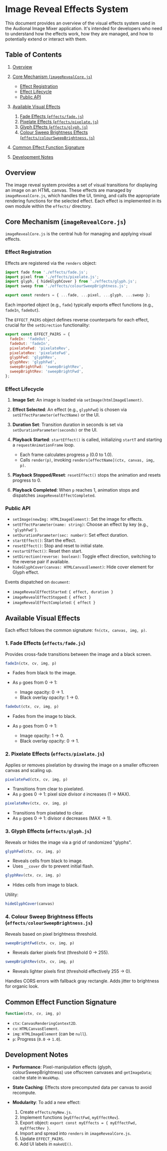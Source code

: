 # Image Reveal Effects System

This document provides an overview of the visual effects system used in the Audional Image Mixer application. It's intended for developers who need to understand how the effects work, how they are managed, and how to potentially extend or interact with them.

## Table of Contents

1. [Overview](#overview)
2. [Core Mechanism (`imageRevealCore.js`)](#core-mechanism-imagerevealcorejs)

   * [Effect Registration](#effect-registration)
   * [Effect Lifecycle](#effect-lifecycle)
   * [Public API](#public-api)
3. [Available Visual Effects](#available-visual-effects)

   1. [Fade Effects (`effects/fade.js`)](#1-fade-effects-effectsfadejs)
   2. [Pixelate Effects (`effects/pixelate.js`)](#2-pixelate-effects-effectspixelatejs)
   3. [Glyph Effects (`effects/glyph.js`)](#3-glyph-effects-effectsglyphjs)
   4. [Colour Sweep Brightness Effects (`effects/colourSweepBrightness.js`)](#4-colour-sweep-brightness-effects-effectscoloursweepbrightnessjs)
4. [Common Effect Function Signature](#common-effect-function-signature)
5. [Development Notes](#development-notes)

## Overview

The image reveal system provides a set of visual transitions for displaying an image on an HTML canvas. These effects are managed by `imageRevealCore.js`, which handles the UI, timing, and calls the appropriate rendering functions for the selected effect. Each effect is implemented in its own module within the `effects/` directory.

## Core Mechanism (`imageRevealCore.js`)

`imageRevealCore.js` is the central hub for managing and applying visual effects.

### Effect Registration

Effects are registered via the `renders` object:

```javascript
import fade from './effects/fade.js';
import pixel from './effects/pixelate.js';
import glyph, { hideGlyphCover } from './effects/glyph.js';
import sweep from './effects/colourSweepBrightness.js';

export const renders = { ...fade, ...pixel, ...glyph, ...sweep };
```

Each imported object (e.g., `fade`) typically exports effect functions (e.g., `fadeIn`, `fadeOut`).

The `EFFECT_PAIRS` object defines reverse counterparts for each effect, crucial for the `setDirection` functionality:

```javascript
export const EFFECT_PAIRS = {
  fadeIn: 'fadeOut',
  fadeOut: 'fadeIn',
  pixelateFwd: 'pixelateRev',
  pixelateRev: 'pixelateFwd',
  glyphFwd: 'glyphRev',
  glyphRev: 'glyphFwd',
  sweepBrightFwd: 'sweepBrightRev',
  sweepBrightRev: 'sweepBrightFwd',
};
```

### Effect Lifecycle

1. **Image Set**: An image is loaded via `setImage(htmlImageElement)`.
2. **Effect Selected**: An effect (e.g., `glyphFwd`) is chosen via `setEffectParameter(effectName)` or the UI.
3. **Duration Set**: Transition duration in seconds is set via `setDurationParameter(seconds)` or the UI.
4. **Playback Started**: `startEffect()` is called, initializing `startT` and starting a `requestAnimationFrame` loop.

   * Each frame calculates progress `p` (0.0 to 1.0).
   * Calls `render(p)`, invoking `renders[effectName](ctx, canvas, img, p)`.
5. **Playback Stopped/Reset**: `resetEffect()` stops the animation and resets progress to 0.
6. **Playback Completed**: When `p` reaches 1, animation stops and dispatches `imageRevealEffectCompleted`.

### Public API

* `setImage(newImg: HTMLImageElement)`: Set the image for effects.
* `setEffectParameter(name: string)`: Choose an effect by key (e.g., `'glyphFwd'`).
* `setDurationParameter(sec: number)`: Set effect duration.
* `startEffect()`: Start the effect.
* `resetEffect()`: Stop and reset to initial state.
* `restartEffect()`: Reset then start.
* `setDirection(reverse: boolean)`: Toggle effect direction, switching to the reverse pair if available.
* `hideGlyphCover(canvas: HTMLCanvasElement)`: Hide cover element for Glyph effect.

Events dispatched on `document`:

* `imageRevealEffectStarted`: `{ effect, duration }`
* `imageRevealEffectStopped`: `{ effect }`
* `imageRevealEffectCompleted`: `{ effect }`

## Available Visual Effects

Each effect follows the common signature: `fn(ctx, canvas, img, p)`.

### 1. Fade Effects (`effects/fade.js`)

Provides cross-fade transitions between the image and a black screen.

```javascript
fadeIn(ctx, cv, img, p)
```

* Fades from black to the image.
* As `p` goes from 0 → 1:

  * Image opacity: 0 → 1.
  * Black overlay opacity: 1 → 0.

```javascript
fadeOut(ctx, cv, img, p)
```

* Fades from the image to black.
* As `p` goes from 0 → 1:

  * Image opacity: 1 → 0.
  * Black overlay opacity: 0 → 1.

### 2. Pixelate Effects (`effects/pixelate.js`)

Applies or removes pixelation by drawing the image on a smaller offscreen canvas and scaling up.

```javascript
pixelateFwd(ctx, cv, img, p)
```

* Transitions from clear to pixelated.
* As `p` goes 0 → 1: pixel size divisor `d` increases (1 → MAX).

```javascript
pixelateRev(ctx, cv, img, p)
```

* Transitions from pixelated to clear.
* As `p` goes 0 → 1: divisor `d` decreases (MAX → 1).

### 3. Glyph Effects (`effects/glyph.js`)

Reveals or hides the image via a grid of randomized "glyphs".

```javascript
glyphFwd(ctx, cv, img, p)
```

* Reveals cells from black to image.
* Uses `__cover` div to prevent initial flash.

```javascript
glyphRev(ctx, cv, img, p)
```

* Hides cells from image to black.

Utility:

```javascript
hideGlyphCover(canvas)
```

### 4. Colour Sweep Brightness Effects (`effects/colourSweepBrightness.js`)

Reveals based on pixel brightness threshold.

```javascript
sweepBrightFwd(ctx, cv, img, p)
```

* Reveals darker pixels first (threshold 0 → 255).

```javascript
sweepBrightRev(ctx, cv, img, p)
```

* Reveals lighter pixels first (threshold effectively 255 → 0).

Handles CORS errors with fallback gray rectangle. Adds jitter to brightness for organic look.

## Common Effect Function Signature

```javascript
function(ctx, cv, img, p)
```

* `ctx`: `CanvasRenderingContext2D`.
* `cv`: `HTMLCanvasElement`.
* `img`: `HTMLImageElement` (can be `null`).
* `p`: Progress (`0.0` → `1.0`).

## Development Notes

* **Performance**: Pixel-manipulation effects (glyph, colourSweepBrightness) use offscreen canvases and `getImageData`; cache state in `WeakMap`.
* **State Caching**: Effects store precomputed data per canvas to avoid recompute.
* **Modularity**: To add a new effect:

  1. Create `effects/myNew.js`.
  2. Implement functions (`myEffectFwd`, `myEffectRev`).
  3. Export object: `export const myEffects = { myEffectFwd, myEffectRev }`.
  4. Import and spread into `renders` in `imageRevealCore.js`.
  5. Update `EFFECT_PAIRS`.
  6. Add UI labels in `makeUI()`.
